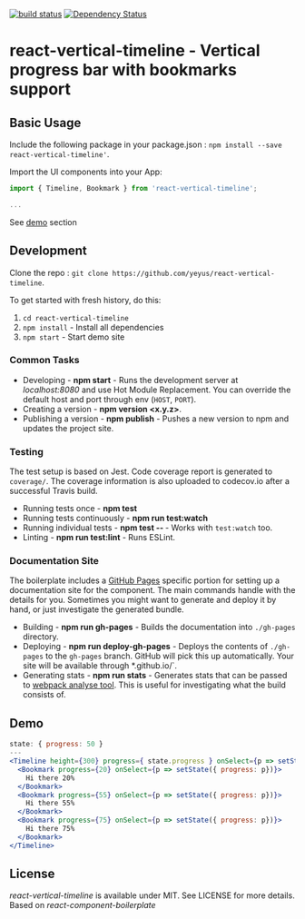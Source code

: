 [![build status](https://secure.travis-ci.org/yeyus/react-vertical-timeline.png)](http://travis-ci.org/yeyus/react-vertical-timeline) [![Dependency Status](https://david-dm.org/yeyus/react-vertical-timeline.svg)](https://david-dm.org/yeyus/react-vertical-timeline)
# react-vertical-timeline - Vertical progress bar with bookmarks support

## Basic Usage

Include the following package in your package.json : `npm install --save react-vertical-timeline'`.

Import the UI components into your App:

```js
import { Timeline, Bookmark } from 'react-vertical-timeline';

...
```

See [demo](#demo) section
## Development

Clone the repo : `git clone https://github.com/yeyus/react-vertical-timeline`.

To get started with fresh history, do this:

1. `cd react-vertical-timeline`
4. `npm install` - Install all dependencies
5. `npm start` - Start demo site

### Common Tasks

* Developing - **npm start** - Runs the development server at *localhost:8080* and use Hot Module Replacement. You can override the default host and port through env (`HOST`, `PORT`).
* Creating a version - **npm version <x.y.z>**.
* Publishing a version - **npm publish** - Pushes a new version to npm and updates the project site.

### Testing

The test setup is based on Jest. Code coverage report is generated to `coverage/`. The coverage information is also uploaded to codecov.io after a successful Travis build.

* Running tests once - **npm test**
* Running tests continuously - **npm run test:watch**
* Running individual tests - **npm test -- <pattern>** - Works with `test:watch` too.
* Linting - **npm run test:lint** - Runs ESLint.

### Documentation Site

The boilerplate includes a [GitHub Pages](https://pages.github.com/) specific portion for setting up a documentation site for the component. The main commands handle with the details for you. Sometimes you might want to generate and deploy it by hand, or just investigate the generated bundle.

* Building - **npm run gh-pages** - Builds the documentation into `./gh-pages` directory.
* Deploying - **npm run deploy-gh-pages** - Deploys the contents of `./gh-pages` to the `gh-pages` branch. GitHub will pick this up automatically. Your site will be available through *<user name>.github.io/<project name>`.
* Generating stats - **npm run stats** - Generates stats that can be passed to [webpack analyse tool](https://webpack.github.io/analyse/). This is useful for investigating what the build consists of.

## Demo

```jsx
state: { progress: 50 }
---
<Timeline height={300} progress={ state.progress } onSelect={p => setState({ progress: p })}>
  <Bookmark progress={20} onSelect={p => setState({ progress: p})}>
    Hi there 20%
  </Bookmark>
  <Bookmark progress={55} onSelect={p => setState({ progress: p})}>
    Hi there 55%
  </Bookmark>
  <Bookmark progress={75} onSelect={p => setState({ progress: p})}>
    Hi there 75%
  </Bookmark>
</Timeline>
```

## License

*react-vertical-timeline* is available under MIT. See LICENSE for more details. Based on *react-component-boilerplate*

